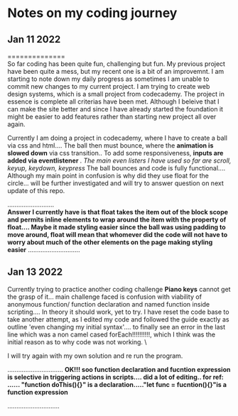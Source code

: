 # Notes on my coding journey


## Jan 11 2022

==============
\
So far coding has been quite fun, challenging but fun. My previous project have been quite a mess, but my recent one is a bit of an improvemnt. I am starting to note down my daily progress as sometimes I am unable to commit new changes to my current project.
I am trying to create web design systems, which is a small project from codecademy. The project in essence is complete all criterias have been met. Although I beleive that I can make the site better and since I have already started the foundation it might be easier to add features rather than starting new project all over again.  

Currently I am doing a project in codecademy, where I have to create a ball via css and html.... The ball then must bounce, where the <strong>animation is slowed down</strong> via css transition.. 
To add some responsiveness, <strong>inputs are added via eventlistener </strong>. <em>The main even listers I have used so far are scroll, keyup, keydown, keypress</em>
The ball bounces and code is fully functional....  
Although my main point in confusion is why did they use float for the circle... will be further investigated and will try to answer question on next update of this repo.  



..........................  
<strong>Answer I currently have is that float takes the item out of the block scope and permits inline elements to wrap around the item with the property of float.... Maybe it made styling easier since the ball was using padding to move around, float will mean that whomever did the code will not have to worry about much of the other elements on the page making styling easier</strong>
.............................

## Jan 13 2022


Currently trying to practice another coding challenge <strong>Piano keys</strong> cannot get the grasp of it... main challenge faced is confusion with viability of anonymous function/ function declaration and named function inside scripting.... In theory it should work, yet to try. I have reset the code base to take another attempt, as I edited my code and followed the guide exactly as outline 'even changing my initial syntax'.... to finally see an error in the last line which was a non camel cased forEach!!!!!!!!!!, which I think was the initial reason as to why code was not working. \

I will try again with my own solution and re run the program.

...............................
<strong>OK!!! soo function declaration and fucntion expression is selective in triggering actions in scripts.... did a lot of editing.. for ref: ...... "function doThis(){}" is a declaration....."let func = fucntion(){}"is a function expression</strong>

.............................